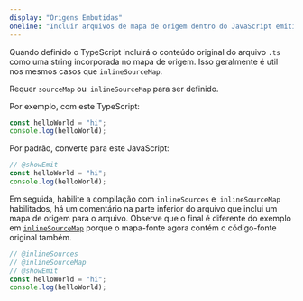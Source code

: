 ```yaml
---
display: "Origens Embutidas"
oneline: "Incluir arquivos de mapa de origem dentro do JavaScript emitido"
---
```


Quando definido o TypeScript incluirá o conteúdo original do arquivo `.ts` como uma string incorporada no mapa de origem.
Isso geralmente é util nos mesmos casos que `inlineSourceMap`.

Requer `sourceMap` ou` inlineSourceMap` para ser definido.

Por exemplo, com este TypeScript:

```ts twoslash
const helloWorld = "hi";
console.log(helloWorld);
```

Por padrão, converte para este JavaScript:

```ts twoslash
// @showEmit
const helloWorld = "hi";
console.log(helloWorld);
```

Em seguida, habilite a compilação com `inlineSources` e` inlineSourceMap` habilitados, há um comentário na parte inferior do arquivo que inclui
um mapa de origem para o arquivo.
Observe que o final é diferente do exemplo em [`inlineSourceMap`](#inlineSourceMap) porque o mapa-fonte agora contém o código-fonte original também.

```ts twoslash
// @inlineSources
// @inlineSourceMap
// @showEmit
const helloWorld = "hi";
console.log(helloWorld);
```
